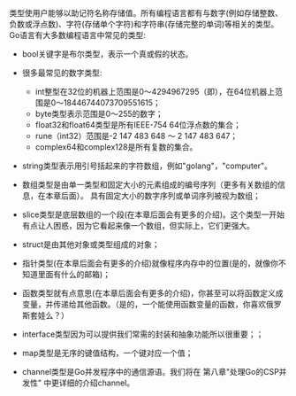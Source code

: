类型使用户能够以助记符名称存储值。所有编程语言都有与数字(例如存储整数、负数或浮点数)、字符(存储单个字符)和字符串(存储完整的单词)等相关的类型。Go语言有大多数编程语言中常见的类型:

 - bool关键字是布尔类型，表示一个真或假的状态。
 - 很多最常见的数字类型:
    - int整型在32位的机器上范围是0～4294967295（即），在64位机器上范围是0～18446744073709551615；
    - byte类型表示范围是0～255的数字；
    - float32和float64类型是所有IEEE-754 64位浮点数的集合；
    - rune（int32）范围是-2 147 483 648 ～ 2 147 483 647；
    - complex64和complex128是所有复数的集合。
    
 - string类型表示用引号括起来的字符数组，例如"golang"，"computer"。
 - 数组类型是由单一类型和固定大小的元素组成的编号序列（更多有关数组的信息，在本章后面）。 具有固定大小的数字序列或单词序列被视为数组；
 - slice类型是底层数组的一个段(在本章后面会有更多的介绍)。这个类型一开始有点让人困惑，因为它看起来像一个数组，但实际上，它们更强大。
 - struct是由其他对象或类型组成的对象；
 - 指针类型(在本章后面会有更多的介绍)就像程序内存中的位置(是的，就像你不知道里面有什么的邮箱)；
 - 函数类型就有点意思(在本章后面会有更多的介绍)，你甚至可以将函数定义成变量，并传递给其他函数。（是的，一个能使用函数变量的函数，你喜欢俄罗斯套娃么？）
 - interface类型因为可以提供我们常需的封装和抽象功能所以很重要；；
 - map类型是无序的键值结构，一个键对应一个值；
 - channel类型是Go并发程序中的通信源语。我们将在 第八章"处理Go的CSP并发性" 中更详细的介绍channel。
